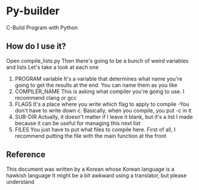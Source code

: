 # Py-builder
C-Build Program with Python

## How do I use it?
Open compile_lists.py
Then there's going to be a bunch of weird variables and lists
Let's take a look at each one
1. PROGRAM variable
It's a variable that determines what name you're going to get the results at the end. You can name them as you like
2. COMPILER_NAME 
This is asking what compiler you're going to use. I recommend clang or gcc
3. FLAGS
It's a place where you write which flag to apply to compile
-You don't have to write down c. Basically, when you compile, you put -c in it
4. SUB-DIR
Actually, it doesn't matter if I leave it blank, but it's a list I made because it can be useful for managing this next list
5. FILES
You just have to put what files to compile here. First of all, I recommend putting the file with the main function at the front

## Reference
This document was written by a Korean whose Korean language is a hawkish language 
It might be a bit awkward using a translator, but please understand
